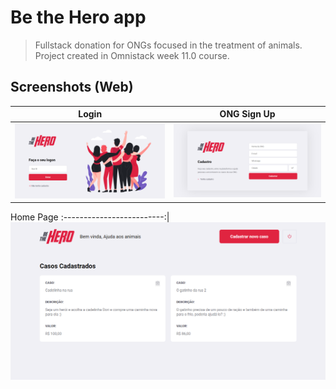 # Be the Hero app

> Fullstack donation for ONGs focused in the treatment of animals. Project created in Omnistack week 11.0 course.

## Screenshots (Web)

Login             |  ONG Sign Up
:-------------------------:|:-------------------------:
![](./frontend/public/screenshots/homepage.png)  |  ![](./frontend/public/screenshots/ong-sign-up.png)
Home Page
:-------------------------:|
![](./frontend/public/screenshots/home-ong.png)